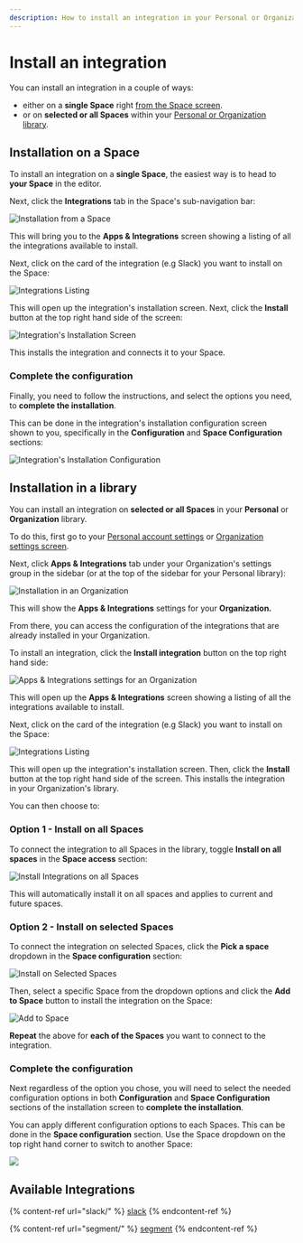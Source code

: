 ```yaml
---
description: How to install an integration in your Personal or Organization library
---
```


# Install an integration

You can install an integration in a couple of ways:

* either on a **single Space** right [from the Space screen](install-an-integration.md#installation-on-a-space).
* or on **selected or all Spaces** within your [Personal or Organization library](install-an-integration.md#installation-in-a-library).

## Installation on a Space

To install an integration on a **single Space**, the easiest way is to head to **your Space** in the editor.

Next, click the **Integrations** tab in the Space's sub-navigation bar:

![Installation from a Space](<../../.gitbook/assets/Space Integrations Tab.png>)

This will bring you to the **Apps & Integrations** screen showing a listing of all the integrations available to install.

Next, click on the card of the integration (e.g Slack) you want to install on the Space:

![Integrations Listing](<../../.gitbook/assets/Integrations Listing.png>)

This will open up the integration's installation screen. Next, click the **Install** button at the top right hand side of the screen:

![Integration's Installation Screen](<../../.gitbook/assets/Integration Installation Screen.png>)

This installs the integration and connects it to your Space.

### Complete the configuration

Finally, you need to follow the instructions, and select the options you need, to **complete the installation**.

This can be done in the integration's installation configuration screen shown to you, specifically in the **Configuration** and **Space Configuration** sections:

![Integration's Installation Configuration](<../../.gitbook/assets/Integration Installation Configuration.png>)

## Installation in a library

You can install an integration on **selected or all Spaces** in your **Personal** or **Organization** library.

To do this, first go to your [Personal account settings](../../billing-and-admin/account-settings.md) or [Organization settings screen](../../billing-and-admin/plans/organization-management.md).

Next, click **Apps & Integrations** tab under your Organization's settings group in the sidebar (or at the top of the sidebar for your Personal library):

![Installation in an Organization](<../../.gitbook/assets/Installation in Organization.png>)

This will show the **Apps & Integrations** settings for your **Organization.**

From there, you can access the configuration of the integrations that are already installed in your Organization.

To install an integration, click the **Install integration** button on the top right hand side:

![Apps & Integrations settings for an Organization](<../../.gitbook/assets/Install Integration Organization.png>)

This will open up the **Apps & Integrations** screen showing a listing of all the integrations available to install.

Next, click on the card of the integration (e.g Slack) you want to install on the Space:

![Integrations Listing](<../../.gitbook/assets/Integrations Listing (1).png>)

This will open up the integration's installation screen. Then, click the **Install** button at the top right hand side of the screen. This installs the integration in your Organization's library.

You can then choose to:

### Option 1 - Install on all Spaces

To connect the integration to all Spaces in the library, toggle **Install on all spaces** in the **Space access** section:

![Install Integrations on all Spaces](<../../.gitbook/assets/Install on all Spaces.png>)

This will automatically install it on all spaces and applies to current and future spaces.

### Option 2 - Install on selected Spaces

To connect the integration on selected Spaces, click the **Pick a space** dropdown in the **Space configuration** section:

![Install on Selected Spaces](<../../.gitbook/assets/Install on selected Spaces.png>)

Then, select a specific Space from the dropdown options and click the **Add to Space** button to install the integration on the Space:

![Add to Space](<../../.gitbook/assets/Add Integration to Space.png>)

**Repeat** the above for **each of the Spaces** you want to connect to the integration.

### Complete the configuration

Next regardless of the option you chose, you will need to select the needed configuration options in both **Configuration** and **Space Configuration** sections of the installation screen to **complete the installation**.

You can apply different configuration options to each Spaces. This can be done in the **Space configuration** section. Use the Space dropdown on the top right hand corner to switch to another Space:

![](<../../.gitbook/assets/Space configuration (1).png>)

## Available Integrations

{% content-ref url="slack/" %}
[slack](slack/)
{% endcontent-ref %}

{% content-ref url="segment/" %}
[segment](segment/)
{% endcontent-ref %}
